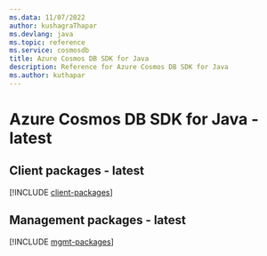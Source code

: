 ```yaml
---
ms.data: 11/07/2022
author: kushagraThapar
ms.devlang: java
ms.topic: reference
ms.service: cosmosdb
title: Azure Cosmos DB SDK for Java
description: Reference for Azure Cosmos DB SDK for Java
ms.author: kuthapar
---
```

# Azure Cosmos DB SDK for Java - latest

## Client packages - latest
[!INCLUDE [client-packages](cosmos-db-client-index.md)]
## Management packages - latest
[!INCLUDE [mgmt-packages](cosmos-db-mgmt-index.md)]